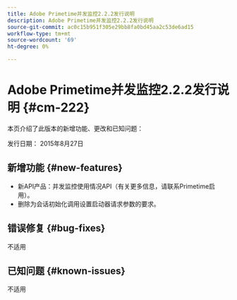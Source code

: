 ```yaml
---
title: Adobe Primetime并发监控2.2.2发行说明
description: Adobe Primetime并发监控2.2.2发行说明
source-git-commit: ac0c15b951f305e29bb8fa0bd45aa2c53de6ad15
workflow-type: tm+mt
source-wordcount: '69'
ht-degree: 0%

---
```



# Adobe Primetime并发监控2.2.2发行说明 {#cm-222}

本页介绍了此版本的新增功能、更改和已知问题：

发行日期： 2015年8月27日

## 新增功能 {#new-features}

* 新API产品：并发监控使用情况API（有关更多信息，请联系Primetime启用）。
* 删除为会话初始化调用设置启动器请求参数的要求。

## 错误修复 {#bug-fixes}

不适用

## 已知问题 {#known-issues}

不适用
